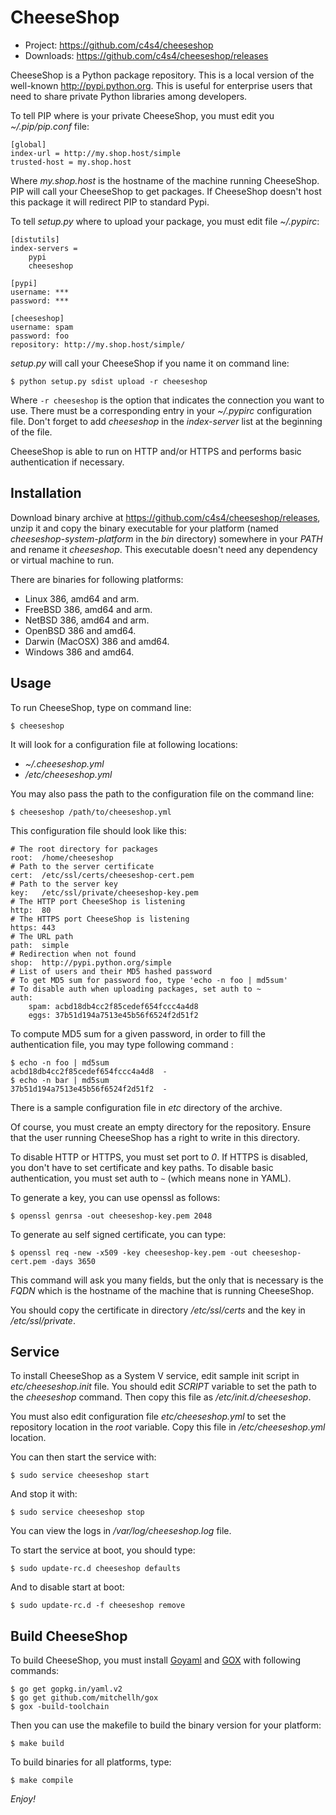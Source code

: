 CheeseShop
==========

- Project: <https://github.com/c4s4/cheeseshop>
- Downloads: <https://github.com/c4s4/cheeseshop/releases>

CheeseShop is a Python package repository. This is a local version of the well-known <http://pypi.python.org>. This is useful for enterprise users that need to share private Python libraries among developers.

To tell PIP where is your private CheeseShop, you must edit you *~/.pip/pip.conf* file:

    [global]
    index-url = http://my.shop.host/simple
    trusted-host = my.shop.host

Where *my.shop.host* is the hostname of the machine running CheeseShop. PIP will call your CheeseShop to get packages. If CheeseShop doesn't host this package it will redirect PIP to standard Pypi.

To tell *setup.py* where to upload your package, you must edit file *~/.pypirc*:

    [distutils]
    index-servers =
        pypi
        cheeseshop
    
    [pypi]
    username: ***
    password: ***
    
    [cheeseshop]
    username: spam
    password: foo
    repository: http://my.shop.host/simple/

*setup.py* will call your CheeseShop if you name it on command line:

    $ python setup.py sdist upload -r cheeseshop

Where `-r cheeseshop` is the option that indicates the connection you want to use. There must be a corresponding entry in your *~/.pypirc* configuration file. Don't forget to add *cheeseshop* in the *index-server* list at the beginning of the file.

CheeseShop is able to run on HTTP and/or HTTPS and performs basic authentication if necessary.

Installation
------------

Download binary archive at <https://github.com/c4s4/cheeseshop/releases>, unzip it and copy the binary executable for your platform (named *cheeseshop-system-platform* in the *bin* directory) somewhere in your *PATH* and rename it *cheeseshop*. This executable doesn't need any dependency or virtual machine to run.

There are binaries for following platforms:

- Linux 386, amd64 and arm.
- FreeBSD 386, amd64 and arm.
- NetBSD 386, amd64 and arm.
- OpenBSD 386 and amd64.
- Darwin (MacOSX) 386 and amd64.
- Windows 386 and amd64.

Usage
-----

To run CheeseShop, type on command line:

    $ cheeseshop

It will look for a configuration file at following locations:

- *~/.cheeseshop.yml*
- */etc/cheeseshop.yml*

You may also pass the path to the configuration file on the command line:

    $ cheeseshop /path/to/cheeseshop.yml

This configuration file should look like this:

    # The root directory for packages
    root:  /home/cheeseshop
    # Path to the server certificate
    cert:  /etc/ssl/certs/cheeseshop-cert.pem
    # Path to the server key
    key:   /etc/ssl/private/cheeseshop-key.pem
    # The HTTP port CheeseShop is listening
    http:  80
    # The HTTPS port CheeseShop is listening 
    https: 443
    # The URL path
    path:  simple
    # Redirection when not found
    shop:  http://pypi.python.org/simple
    # List of users and their MD5 hashed password
    # To get MD5 sum for password foo, type 'echo -n foo | md5sum'
    # To disable auth when uploading packages, set auth to ~
    auth:
        spam: acbd18db4cc2f85cedef654fccc4a4d8
        eggs: 37b51d194a7513e45b56f6524f2d51f2

To compute MD5 sum for a given password, in order to fill the authentication file, you may type following command :

    $ echo -n foo | md5sum
    acbd18db4cc2f85cedef654fccc4a4d8  -
    $ echo -n bar | md5sum
    37b51d194a7513e45b56f6524f2d51f2  -

There is a sample configuration file in *etc* directory of the archive.

Of course, you must create an empty directory for the repository. Ensure that the user running CheeseShop has a right to write in this directory.

To disable HTTP or HTTPS, you must set port to *0*. If HTTPS is disabled, you don't have to set certificate and key paths. To disable basic authentication, you must set auth to `~` (which means none in YAML).

To generate a key, you can use openssl as follows:

    $ openssl genrsa -out cheeseshop-key.pem 2048

To generate au self signed certificate, you can type:

    $ openssl req -new -x509 -key cheeseshop-key.pem -out cheeseshop-cert.pem -days 3650

This command will ask you many fields, but the only that is necessary is the *FQDN* which is the hostname of the machine that is running CheeseShop.

You should copy the certificate in directory */etc/ssl/certs* and the key in */etc/ssl/private*.

Service
-------

To install CheeseShop as a System V service, edit sample init script in *etc/cheeseshop.init* file. You should edit *SCRIPT* variable to set the path to the *cheeseshop* command. Then copy this file as */etc/init.d/cheeseshop*.

You must also edit configuration file *etc/cheeseshop.yml* to set the repository location in the *root* variable. Copy this file in */etc/cheeseshop.yml* location.

You can then start the service with:

    $ sudo service cheeseshop start

And stop it with:

    $ sudo service cheeseshop stop

You can view the logs in */var/log/cheeseshop.log* file.

To start the service at boot, you should type:

    $ sudo update-rc.d cheeseshop defaults

And to disable start at boot:

    $ sudo update-rc.d -f cheeseshop remove

Build CheeseShop
----------------

To build CheeseShop, you must install [Goyaml](http://github.com/go-yaml/yaml) and [GOX](http://github.com/mitchellh/gox) with following commands:

    $ go get gopkg.in/yaml.v2
    $ go get github.com/mitchellh/gox
    $ gox -build-toolchain

Then you can use the makefile to build the binary version for your platform:

    $ make build

To build binaries for all platforms, type:

    $ make compile

*Enjoy!*
